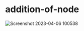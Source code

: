 # addition-of-node
![Screenshot 2023-04-06 100538](https://user-images.githubusercontent.com/124857711/230284778-b75d29a8-99bd-4730-b6c9-3630e298aa9c.png)
